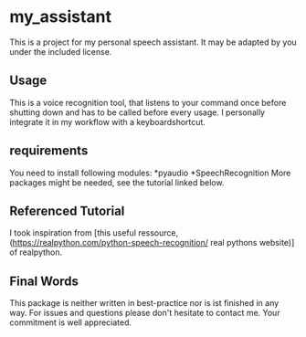 # my_assistant
This is a project for my personal speech assistant. It may be adapted by you under the included license.
## Usage
This is a voice recognition tool, that listens to your command once before shutting down and has to be called before every usage.
I personally integrate it in my workflow with a keyboardshortcut.
## requirements
You need to install following modules:
*pyaudio
*SpeechRecognition
More packages might be needed, see the tutorial linked below.
## Referenced Tutorial
I took inspiration from [this useful ressource, (https://realpython.com/python-speech-recognition/ real pythons website)] of realpython.
## Final Words 
This package is neither written in best-practice nor is ist finished in any way. For issues and questions please don't hesitate to contact me.
Your commitment is well appreciated.